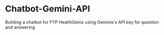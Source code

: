 # Chatbot-Gemini-API
Building a chatbot for FYP HealthGenix using Geminis's API key for question and answering
